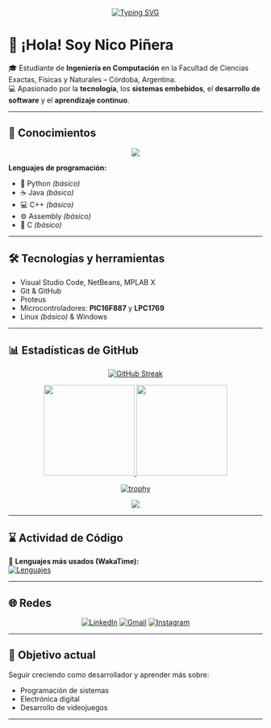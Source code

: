 <div align="center">

[![Typing SVG](https://readme-typing-svg.demolab.com?font=Fira+Code&pause=1000&width=435&lines=Bienvenidos+a+mi+GitHub!;Soy+Nico+Piñera+🚀)](https://git.io/typing-svg)

</div align="center">


# 👋 ¡Hola! Soy Nico Piñera  

🎓 Estudiante de **Ingeniería en Computación** en la Facultad de Ciencias Exactas, Físicas y Naturales – Córdoba, Argentina.  
💻 Apasionado por la **tecnología**, los **sistemas embebidos**, el **desarrollo de software** y el **aprendizaje continuo**.  

---

## 🧠 Conocimientos  

<p align="center">
  <a href="https://skillicons.dev">
    <img src="https://skillicons.dev/icons?i=git,github,c,cpp,java,py,assembler,linux,vscode,md,mint,discord&perline=12" />
  </a>
</p>

**Lenguajes de programación:**  
- 🐍 Python *(básico)*  
- ☕ Java *(básico)*  
- 💻 C++ *(básico)*  
- ⚙️ Assembly *(básico)*  
- 🔹 C *(básico)*  

---

## 🛠️ Tecnologías y herramientas  

- Visual Studio Code, NetBeans, MPLAB X  
- Git & GitHub  
- Proteus  
- Microcontroladores: **PIC16F887** y **LPC1769**  
- Linux *(básico)* & Windows  

---

## 📊 Estadísticas de GitHub  

<div align="center">

[![GitHub Streak](https://streak-stats.demolab.com?user=nicopinera&theme=dracula&locale=es&date_format=j%20M%5B%20Y%5D&card_width=830)](https://git.io/streak-stats)

<a href="https://github.com/anuraghazra/github-readme-stats">
  <img height=180 src="https://github-readme-stats.vercel.app/api?username=nicopinera&show_icons=true&theme=radical&locale=es" />
</a>
<a href="https://github.com/anuraghazra/github-readme-stats">
  <img height=180 src="https://github-readme-stats.vercel.app/api/top-langs/?username=nicopinera&layout=compact&langs_count=8&hide=jupyter%20notebook&theme=gotham" />
</a>

[![trophy](https://github-profile-trophy.vercel.app/?username=nicopinera&theme=onedark&row=1&column=6)](https://github.com/ryo-ma/github-profile-trophy)

![](https://komarev.com/ghpvc/?username=nicopinera&color=brightgreen)

</div>

---

## ⌛ Actividad de Código  

📌 **Lenguajes más usados (WakaTime):**  
[![Lenguajes](https://wakatime.com/share/@nicopinera/07bedd40-3ce2-4732-b5b4-91eebf89e869.svg)](https://wakatime.com/@nicopinera)  

---

## 🌐 Redes  

<div align="center">

[![LinkedIn](https://img.shields.io/badge/-LinkedIn-0A66C2?style=for-the-badge&logo=linkedin&logoColor=white)](https://www.linkedin.com/in/nicolas-pi%C3%B1era-07860727b/) 
[![Gmail](https://img.shields.io/badge/-Gmail-D14836?style=for-the-badge&logo=gmail&logoColor=white)](mailto:nicolaspinera@gmail.com) 
[![Instagram](https://img.shields.io/badge/-Instagram-E4405F?style=for-the-badge&logo=instagram&logoColor=white)](https://www.instagram.com/nico.pinera/)

</div>

---

## 🎯 Objetivo actual  

Seguir creciendo como desarrollador y aprender más sobre:  
- Programación de sistemas  
- Electrónica digital  
- Desarrollo de videojuegos  

---
